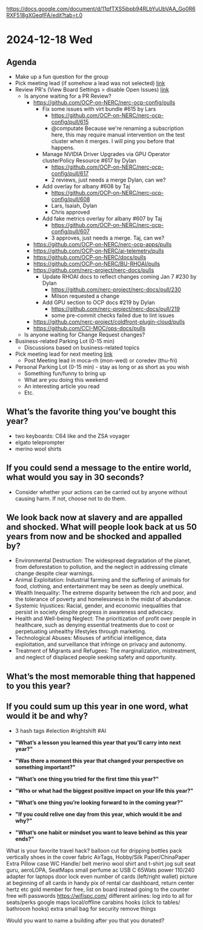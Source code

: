 https://docs.google.com/document/d/11pfTXS5ibpb94RLbYuUbVAA_Go0R6RXF518gXGeqfFA/edit?tab=t.0

# 2024-12-18 Wed 
## Agenda
- Make up a fun question for the group
- Pick meeting lead (if somehow a lead was not selected) [link](https://docs.google.com/spreadsheets/d/1xSxMwsfNGVdQj5Ao-wf21fZ5IZQ75VpVBCLDw-DUjjM/edit?usp=sharing)
- Review PR's (View Board Settings > disable Open Issues) [link](https://app.zenhub.com/workspaces/moc-a--rh-sprint-workspace-62a210f69d42f600151deae0/board)
  - Is anyone waiting for a PR Review?
    - https://github.com/OCP-on-NERC/nerc-ocp-config/pulls
      - Fix some issues with virt bundle #615 by Lars
        - https://github.com/OCP-on-NERC/nerc-ocp-config/pull/615
        - @computate Because we're renaming a subscription here, this may require manual intervention on the test cluster when it merges. I will ping you before that happens.
      - Manage NVIDIA Driver Upgrades via GPU Operator clusterPolicy Resource #617 by Dylan
        - https://github.com/OCP-on-NERC/nerc-ocp-config/pull/617
        - 2 reviews, just needs a merge Dylan, can we?
      - Add overlay for albany #608 by Taj
        - https://github.com/OCP-on-NERC/nerc-ocp-config/pull/608
        - Lars, Isaiah, Dylan
        - Chris approved
      - Add fake metrics overlay for albany #607 by Taj
        - https://github.com/OCP-on-NERC/nerc-ocp-config/pull/607
        - 3 approves, just needs a merge. Taj, can we?
	- https://github.com/OCP-on-NERC/nerc-ocp-apps/pulls
	- https://github.com/OCP-on-NERC/ai-telemetry/pulls
	- https://github.com/OCP-on-NERC/docs/pulls
	- https://github.com/OCP-on-NERC/BU-RHOAI/pulls
     - https://github.com/nerc-project/nerc-docs/pulls
       - Update RHOAI docs to reflect changes coming Jan 7 #230 by Dylan
         - https://github.com/nerc-project/nerc-docs/pull/230
         - Milson requested a change
       - Add GPU section to OCP docs #219 by Dylan
         - https://github.com/nerc-project/nerc-docs/pull/219
         - some pre-commit checks failed due to lint issues
	- https://github.com/nerc-project/coldfront-plugin-cloud/pulls
	- https://github.com/CCI-MOC/ops-docs/pulls
  - Is anyone waiting for Change Request changes?
- Business-related Parking Lot (0-15 min)
  - Discussions based on business-related topics
- Pick meeting lead for next meeting [link](https://docs.google.com/spreadsheets/d/1xSxMwsfNGVdQj5Ao-wf21fZ5IZQ75VpVBCLDw-DUjjM/edit?usp=sharing)
  - Post Meeting lead in moca-rh (mon-wed) or coredev (thu-fri)
- Personal Parking Lot (0-15 min) - stay as long or as short as you wish
  - Something fun/funny to bring up
  - What are you doing this weekend
  - An interesting article you read
  - Etc.



## What’s the favorite thing you’ve bought this year?
- two keyboards: C64 like and the ZSA voyager
- elgato teleprompter
- merino wool shirts
## If you could send a message to the entire world, what would you say in 30 seconds?
  - Consider whether your actions can be carried out by anyone without causing harm. If not, choose not to do them.
## We look back now at slavery and are appalled and shocked. What will people look back at us 50 years from now and be shocked and appalled by?
  - Environmental Destruction: The widespread degradation of the planet, from deforestation to pollution, and the neglect in addressing climate change despite clear warnings.
  - Animal Exploitation: Industrial farming and the suffering of animals for food, clothing, and entertainment may be seen as deeply unethical.
  - Wealth Inequality: The extreme disparity between the rich and poor, and the tolerance of poverty and homelessness in the midst of abundance.
  - Systemic Injustices: Racial, gender, and economic inequalities that persist in society despite progress in awareness and advocacy.
  - Health and Well-being Neglect: The prioritization of profit over people in healthcare, such as denying essential treatments due to cost or perpetuating unhealthy lifestyles through marketing.
  - Technological Abuses: Misuses of artificial intelligence, data exploitation, and surveillance that infringe on privacy and autonomy.
  - Treatment of Migrants and Refugees: The marginalization, mistreatment, and neglect of displaced people seeking safety and opportunity. 


  ## What’s the most memorable thing that happened to you this year?
    
## If you could sum up this year in one word, what would it be and why?
  -   3 hash tags #election #rightshift #AI
    
-   **"What’s a lesson you learned this year that you’ll carry into next year?"**
    
-   **"Was there a moment this year that changed your perspective on something important?"**
    
-   **"What’s one thing you tried for the first time this year?"**
    
-   **"Who or what had the biggest positive impact on your life this year?"**
    
-   **"What’s one thing you’re looking forward to in the coming year?"**
    
-   **"If you could relive one day from this year, which would it be and why?"**
    
-   **"What’s one habit or mindset you want to leave behind as this year ends?"**

What is your favorite travel hack?
  balloon cut for dripping bottles
  pack vertically
  shoes in the cover fabric
  AirTags,
  Hobby/Silk Paper/ChinaPaper
  Extra Pillow case
  WC Handle/ belt
  merino wool shirt and t-shirt
  jog suit
  seat guru, aeroLOPA, SeatMaps
  small perfume
  ac USB C 65Wats power 110/240 adapter for laptops
  door lock
  even number of cards (left/right wallet)
  picture at beginning of all cards in handy
  pix of rental car dashboard, return center
  hertz etc gold member for free, list on board instead going to the counter
  free wifi passwords https://wifispc.com/
  different airlines: log into to all for seats/perks
  google maps local/offline
  carabins hooks (click to tables/ bathroom hooks)
  extra small bag for security remove things
  
  Would you want to name a building after you that you donated?